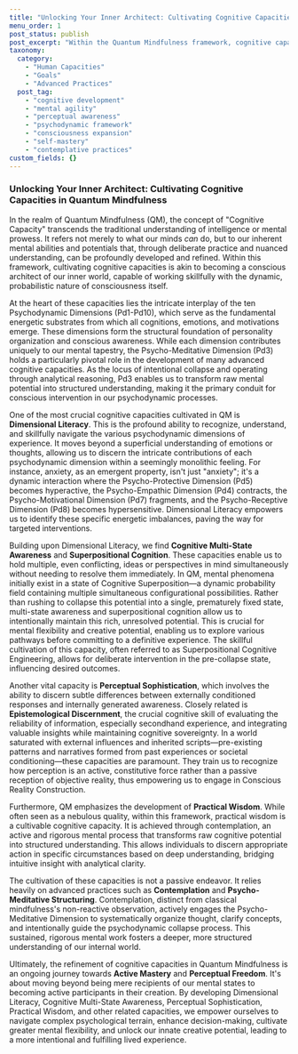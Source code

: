 ```yaml
---
title: "Unlocking Your Inner Architect: Cultivating Cognitive Capacities in Quantum Mindfulness"
menu_order: 1
post_status: publish
post_excerpt: "Within the Quantum Mindfulness framework, cognitive capacities extend far beyond mere intellect, encompassing our ability to skillfully engage with the very fabric of consciousness. This article explores how we can cultivate these profound mental aptitudes, transforming our internal landscape and shaping our experienced reality."
taxonomy:
  category:
    - "Human Capacities"
    - "Goals"
    - "Advanced Practices"
  post_tag:
    - "cognitive development"
    - "mental agility"
    - "perceptual awareness"
    - "psychodynamic framework"
    - "consciousness expansion"
    - "self-mastery"
    - "contemplative practices"
custom_fields: {}
---
```


### Unlocking Your Inner Architect: Cultivating Cognitive Capacities in Quantum Mindfulness

In the realm of Quantum Mindfulness (QM), the concept of "Cognitive Capacity" transcends the traditional understanding of intelligence or mental prowess. It refers not merely to what our minds *can* do, but to our inherent mental abilities and potentials that, through deliberate practice and nuanced understanding, can be profoundly developed and refined. Within this framework, cultivating cognitive capacities is akin to becoming a conscious architect of our inner world, capable of working skillfully with the dynamic, probabilistic nature of consciousness itself.

At the heart of these capacities lies the intricate interplay of the ten Psychodynamic Dimensions (Pd1-Pd10), which serve as the fundamental energetic substrates from which all cognitions, emotions, and motivations emerge. These dimensions form the structural foundation of personality organization and conscious awareness. While each dimension contributes uniquely to our mental tapestry, the Psycho-Meditative Dimension (Pd3) holds a particularly pivotal role in the development of many advanced cognitive capacities. As the locus of intentional collapse and operating through analytical reasoning, Pd3 enables us to transform raw mental potential into structured understanding, making it the primary conduit for conscious intervention in our psychodynamic processes.

One of the most crucial cognitive capacities cultivated in QM is **Dimensional Literacy**. This is the profound ability to recognize, understand, and skillfully navigate the various psychodynamic dimensions of experience. It moves beyond a superficial understanding of emotions or thoughts, allowing us to discern the intricate contributions of each psychodynamic dimension within a seemingly monolithic feeling. For instance, anxiety, as an emergent property, isn't just "anxiety"; it's a dynamic interaction where the Psycho-Protective Dimension (Pd5) becomes hyperactive, the Psycho-Empathic Dimension (Pd4) contracts, the Psycho-Motivational Dimension (Pd7) fragments, and the Psycho-Receptive Dimension (Pd8) becomes hypersensitive. Dimensional Literacy empowers us to identify these specific energetic imbalances, paving the way for targeted interventions.

Building upon Dimensional Literacy, we find **Cognitive Multi-State Awareness** and **Superpositional Cognition**. These capacities enable us to hold multiple, even conflicting, ideas or perspectives in mind simultaneously without needing to resolve them immediately. In QM, mental phenomena initially exist in a state of Cognitive Superposition—a dynamic probability field containing multiple simultaneous configurational possibilities. Rather than rushing to collapse this potential into a single, prematurely fixed state, multi-state awareness and superpositional cognition allow us to intentionally maintain this rich, unresolved potential. This is crucial for mental flexibility and creative potential, enabling us to explore various pathways before committing to a definitive experience. The skillful cultivation of this capacity, often referred to as Superpositional Cognitive Engineering, allows for deliberate intervention in the pre-collapse state, influencing desired outcomes.

Another vital capacity is **Perceptual Sophistication**, which involves the ability to discern subtle differences between externally conditioned responses and internally generated awareness. Closely related is **Epistemological Discernment**, the crucial cognitive skill of evaluating the reliability of information, especially secondhand experience, and integrating valuable insights while maintaining cognitive sovereignty. In a world saturated with external influences and inherited scripts—pre-existing patterns and narratives formed from past experiences or societal conditioning—these capacities are paramount. They train us to recognize how perception is an active, constitutive force rather than a passive reception of objective reality, thus empowering us to engage in Conscious Reality Construction.

Furthermore, QM emphasizes the development of **Practical Wisdom**. While often seen as a nebulous quality, within this framework, practical wisdom is a cultivable cognitive capacity. It is achieved through contemplation, an active and rigorous mental process that transforms raw cognitive potential into structured understanding. This allows individuals to discern appropriate action in specific circumstances based on deep understanding, bridging intuitive insight with analytical clarity.

The cultivation of these capacities is not a passive endeavor. It relies heavily on advanced practices such as **Contemplation** and **Psycho-Meditative Structuring**. Contemplation, distinct from classical mindfulness's non-reactive observation, actively engages the Psycho-Meditative Dimension to systematically organize thought, clarify concepts, and intentionally guide the psychodynamic collapse process. This sustained, rigorous mental work fosters a deeper, more structured understanding of our internal world.

Ultimately, the refinement of cognitive capacities in Quantum Mindfulness is an ongoing journey towards **Active Mastery** and **Perceptual Freedom**. It's about moving beyond being mere recipients of our mental states to becoming active participants in their creation. By developing Dimensional Literacy, Cognitive Multi-State Awareness, Perceptual Sophistication, Practical Wisdom, and other related capacities, we empower ourselves to navigate complex psychological terrain, enhance decision-making, cultivate greater mental flexibility, and unlock our innate creative potential, leading to a more intentional and fulfilling lived experience.